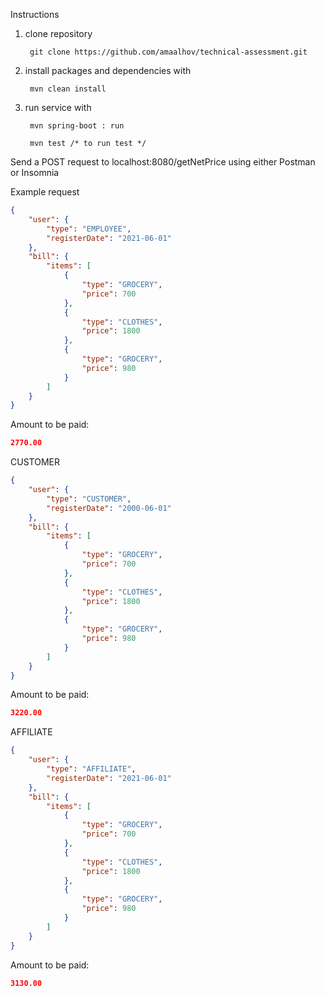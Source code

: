 Instructions 

1. clone repository 

        git clone https://github.com/amaalhov/technical-assessment.git
        
2. install packages and dependencies with
        
        mvn clean install
        
3. run service with 
        
        mvn spring-boot : run
        
        mvn test /* to run test */

Send a POST request to localhost:8080/getNetPrice using either Postman or Insomnia

Example request

```json
{
    "user": {
        "type": "EMPLOYEE",
        "registerDate": "2021-06-01"
    },
    "bill": {
        "items": [
            {
                "type": "GROCERY",
                "price": 700
            },
            {
                "type": "CLOTHES",
                "price": 1800
            },
            {
                "type": "GROCERY",
                "price": 980
            }
        ]
    }
}

```
Amount to be paid:

```json
2770.00
```

CUSTOMER
```json
{
    "user": {
        "type": "CUSTOMER",
        "registerDate": "2000-06-01"
    },
    "bill": {
        "items": [
            {
                "type": "GROCERY",
                "price": 700
            },
            {
                "type": "CLOTHES",
                "price": 1800
            },
            {
                "type": "GROCERY",
                "price": 980
            }
        ]
    }
}

```
Amount to be paid:

```json
3220.00
```
AFFILIATE
```json
{
    "user": {
        "type": "AFFILIATE",
        "registerDate": "2021-06-01"
    },
    "bill": {
        "items": [
            {
                "type": "GROCERY",
                "price": 700
            },
            {
                "type": "CLOTHES",
                "price": 1800
            },
            {
                "type": "GROCERY",
                "price": 980
            }
        ]
    }
}

```
Amount to be paid:

```json
3130.00
```
